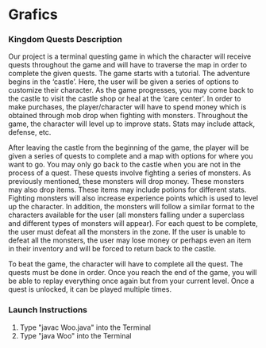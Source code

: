 # Grafics

### Kingdom Quests Description

  Our project is a terminal questing game in which the character will receive quests throughout the game and will have to traverse the map in order to complete the given quests. The game starts with a tutorial. The adventure begins in the ‘castle’. Here, the user will be given a series of options to customize their character. As the game progresses, you may come back to the castle to visit the castle shop or heal at the ‘care center’. In order to make purchases, the player/character will have to spend money which is obtained through mob drop when fighting with monsters. Throughout the game, the character will level up to improve stats. Stats may include attack, defense, etc. 

  After leaving the castle from the beginning of the game, the player will be given a series of quests to complete and a map with options for where you want to go. You may only go back to the castle when you are not in the process of a quest. These quests involve fighting a series of monsters. As previously mentioned, these monsters will drop money. These monsters may also drop items. These items may include potions for different stats. Fighting monsters will also increase experience points which is used to level up the character. In addition, the monsters will follow a similar format to the characters available for the user (all monsters falling under a superclass and different types of monsters will appear). For each quest to be complete, the user must defeat all the monsters in the zone. If the user is unable to defeat all the monsters, the user may lose money or perhaps even an item in their inventory and will be forced to return back to the castle.

  To beat the game, the character will have to complete all the quest. The quests must be done in order. Once you reach the end of the game, you will be able to replay everything once again but from your current level. Once a quest is unlocked, it can be played multiple times. 
  
### Launch Instructions

1. Type "javac Woo.java" into the Terminal
2. Type "java Woo" into the Terminal
